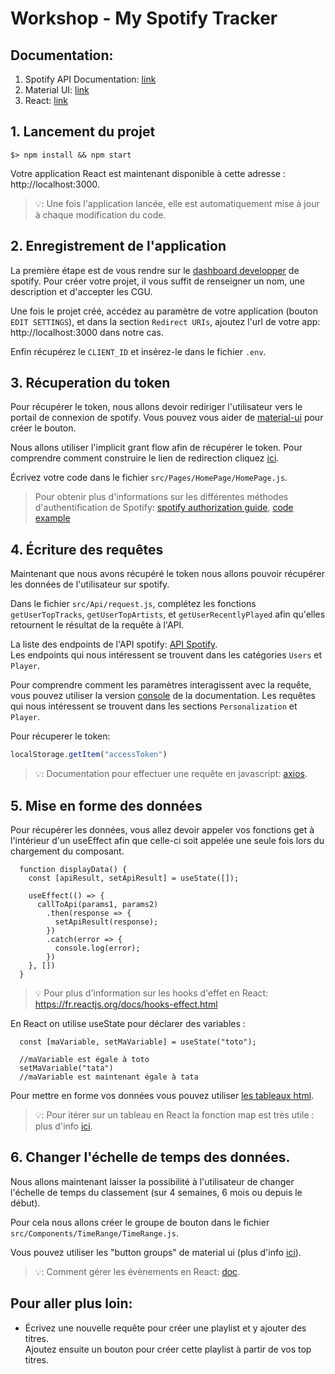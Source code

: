# Workshop - My Spotify Tracker

## Documentation:

1. Spotify API Documentation: [link](https://developer.spotify.com/documentation/web-api/reference/#reference-index)
2. Material UI: [link](https://material-ui.com/)
3. React: [link](https://fr.reactjs.org/)

## 1. Lancement du projet

```shell
$> npm install && npm start
```

Votre application React est maintenant disponible à cette adresse : http://localhost:3000.

> 💡: Une fois l'application lancée, elle est automatiquement mise à jour à chaque modification du code.

## 2. Enregistrement de l'application

La première étape est de vous rendre sur le [dashboard developper](https://developer.spotify.com/dashboard/) de spotify. Pour créer votre projet, il vous suffit de renseigner un nom, une description et d'accepter les CGU.

Une fois le projet créé, accédez au paramètre de votre application (bouton `EDIT SETTINGS`), et dans la section `Redirect URIs`, ajoutez l'url de votre app: http://localhost:3000 dans notre cas.

Enfin récupérez le `CLIENT_ID` et insérez-le dans le fichier `.env`.

## 3. Récuperation du token

Pour récupérer le token, nous allons devoir rediriger l'utilisateur vers le portail de connexion de spotify.
Vous pouvez vous aider de [material-ui](https://mui.com/components/buttons/#contained-buttons) pour créer le bouton.

Nous allons utiliser l'implicit grant flow afin de récupérer le token. Pour comprendre comment construire le lien de redirection cliquez [ici](https://developer.spotify.com/documentation/general/guides/authorization/implicit-grant/).

Écrivez votre code dans le fichier `src/Pages/HomePage/HomePage.js`.

> Pour obtenir plus d'informations sur les différentes méthodes d'authentification de Spotify: [spotify authorization guide](https://developer.spotify.com/documentation/general/guides/authorization-guide/), [code example](https://github.com/spotify/web-api-auth-examples)

## 4. Écriture des requêtes

Maintenant que nous avons récupéré le token nous allons pouvoir récupérer les données de l'utilisateur sur spotify.

Dans le fichier `src/Api/request.js`, complétez les fonctions `getUserTopTracks`, `getUserTopArtists`, et `getUserRecentlyPlayed` afin qu'elles retournent le résultat de la requête à l'API.

La liste des endpoints de l'API spotify: [API Spotify](https://developer.spotify.com/documentation/web-api/reference/#/).  
Les endpoints qui nous intéressent se trouvent dans les catégories `Users` et `Player`.

Pour comprendre comment les paramètres interagissent avec la requête, vous pouvez utiliser la version [console](https://developer.spotify.com/console/) de la documentation. 
Les requêtes qui nous intéressent se trouvent dans les sections `Personalization` et `Player`.

Pour récuperer le token:

```js
localStorage.getItem("accessToken")
```

> 💡: Documentation pour effectuer une requête en javascript: [axios](https://axios-http.com/docs/example).

## 5. Mise en forme des données

Pour récupérer les données, vous allez devoir appeler vos fonctions get à l'intérieur d'un useEffect afin que celle-ci soit appelée une seule fois lors du chargement du composant.

```Jsx
  function displayData() {
    const [apiResult, setApiResult] = useState([]);

    useEffect(() => {
      callToApi(params1, params2)
        .then(response => {
          setApiResult(response);
        })
        .catch(error => {
          console.log(error);
        })
    }, [])
  }
```

> 💡 Pour plus d'information sur les hooks d'effet en React:  https://fr.reactjs.org/docs/hooks-effect.html

En React on utilise useState pour déclarer des variables : 

```Jsx
  const [maVariable, setMaVariable] = useState("toto");

  //maVariable est égale à toto
  setMaVariable("tata")
  //maVariable est maintenant égale à tata
```

Pour mettre en forme vos données vous pouvez utiliser [les tableaux html](https://developer.mozilla.org/fr/docs/Web/HTML/Element/table).


> 💡: Pour itérer sur un tableau en React la fonction map est très utile : plus d'info [ici](https://fr.reactjs.org/docs/lists-and-keys.html).


## 6. Changer l'échelle de temps des données.

Nous allons maintenant laisser la possibilité à l'utilisateur de changer l'échelle de temps du classement (sur 4 semaines, 6 mois ou depuis le début).

Pour cela nous allons créer le groupe de bouton dans le fichier `src/Components/TimeRange/TimeRange.js`.

Vous pouvez utiliser les "button groups" de material ui (plus d'info [ici](https://mui.com/components/button-group/)).

> 💡: Comment gérer les évènements en React: [doc](https://fr.reactjs.org/docs/handling-events.html).

## Pour aller plus loin:

- Écrivez une nouvelle requête pour créer une playlist et y ajouter des titres.  
  Ajoutez ensuite un bouton pour créer cette playlist à partir de vos top titres.
